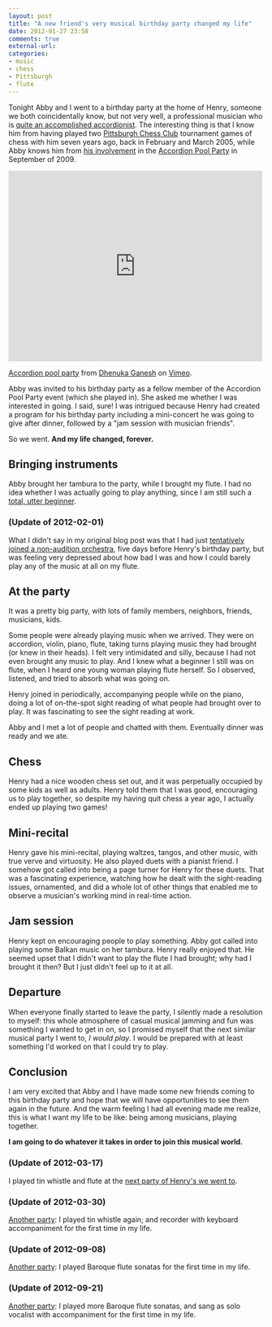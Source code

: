 ```yaml
---
layout: post
title: "A new friend's very musical birthday party changed my life"
date: 2012-01-27 23:58
comments: true
external-url: 
categories: 
- music
- chess
- Pittsburgh
- flute
---
```

Tonight Abby and I went to a birthday party at the home of Henry, someone we both coincidentally know, but not very well, a professional musician who is [quite an accomplished accordionist](http://henrydoktorski.com/). The interesting thing is that I know him from having played two [Pittsburgh Chess Club](http://pittsburghcc.org/) tournament games of chess with him seven years ago, back in February and March 2005, while Abby knows him from [his involvement](http://www.henrydoktorski.com/misc/Accordion_Pool_Party.html) in the [Accordion Pool Party](http://www.post-gazette.com/stories/local/neighborhoods-city/accordion-pool-partys-another-use-for-empty-lawrenceville-pool-357459/) in September of 2009.

<iframe src="http://player.vimeo.com/video/16409797?badge=0" width="500" height="375" frameborder="0" webkitAllowFullScreen mozallowfullscreen allowFullScreen></iframe> <p><a href="http://vimeo.com/16409797">Accordion pool party</a> from <a href="http://vimeo.com/dhenuka">Dhenuka Ganesh</a> on <a href="http://vimeo.com">Vimeo</a>.</p>

Abby was invited to his birthday party as a fellow member of the Accordion Pool Party event (which she played in). She asked me whether I was interested in going. I said, sure! I was intrigued because Henry had created a program for his birthday party including a mini-concert he was going to give after dinner, followed by a "jam session with musician friends".

So we went. **And my life changed, forever.**

<!--more-->

## Bringing instruments

Abby brought her tambura to the party, while I brought my flute. I had no idea whether I was actually going to play anything, since I am still such a [total, utter beginner](/blog/2012/01/08/finding-and-using-my-childhood-flute-books/).

### (Update of 2012-02-01)

What I didn't say in my original blog post was that I had just [tentatively joined a non-audition orchestra](/blog/2012/02/01/joining-an-orchestra-learning-in-the-face-of-terror/), five days before Henry's birthday party, but was feeling very depressed about how bad I was and how I could barely play any of the music at all on my flute.

## At the party

It was a pretty big party, with lots of family members, neighbors, friends, musicians, kids.

Some people were already playing music when we arrived. They were on accordion, violin, piano, flute, taking turns playing music they had brought (or knew in their heads). I felt very intimidated and silly, because I had not even brought any music to play. And I knew what a beginner I still was on flute, when I heard one young woman playing flute herself. So I observed, listened, and tried to absorb what was going on.

Henry joined in periodically, accompanying people while on the piano, doing a lot of on-the-spot sight reading of what people had brought over to play. It was fascinating to see the sight reading at work.

Abby and I met a lot of people and chatted with them. Eventually dinner was ready and we ate.

## Chess

Henry had a nice wooden chess set out, and it was perpetually occupied by some kids as well as adults. Henry told them that I was good, encouraging us to play together, so despite my having quit chess a year ago, I actually ended up playing two games!

## Mini-recital

Henry gave his mini-recital, playing waltzes, tangos, and other music, with true verve and virtuosity. He also played duets with a pianist friend. I somehow got called into being a page turner for Henry for these duets. That was a fascinating experience, watching how he dealt with the sight-reading issues, ornamented, and did a whole lot of other things that enabled me to observe a musician's working mind in real-time action.

## Jam session

Henry kept on encouraging people to play something. Abby got called into playing some Balkan music on her tambura. Henry really enjoyed that. He seemed upset that I didn't want to play the flute I had brought; why had I brought it then? But I just didn't feel up to it at all.

## Departure

When everyone finally started to leave the party, I silently made a resolution to myself: this whole atmosphere of casual musical jamming and fun was something I wanted to get in on, so I promised myself that the next similar musical party I went to, *I would play*. I would be prepared with at least something I'd worked on that I could try to play.

## Conclusion

I am very excited that Abby and I have made some new friends coming to this birthday party and hope that we will have opportunities to see them again in the future. And the warm feeling I had all evening made me realize, this is what I want my life to be like: being among musicians, playing together.

**I am going to do whatever it takes in order to join this musical world.**

### (Update of 2012-03-17)

I played tin whistle and flute at the [next party of Henry's we went to](/blog/2012/03/17/st-patricks-day-party-playing-tin-whistle-and-flute/).

### (Update of 2012-03-30)

[Another party](/blog/2012/03/30/a-delayed-st-patricks-day-party-playing-tin-whistle-and-alto-recorder/): I played tin whistle again; and recorder with keyboard accompaniment for the first time in my life.

### (Update of 2012-09-08)

[Another party](/blog/2012/09/08/finally-performing-some-sonatas-for-baroque-flute/): I played Baroque flute sonatas for the first time in my life.

### (Update of 2012-09-21)

[Another party](/blog/2012/09/21/my-first-time-singing-bossa-nova-also-a-temporary-farewell-to-baroque-flute/): I played more Baroque flute sonatas, and sang as solo vocalist with accompaniment for the first time in my life.
